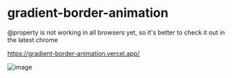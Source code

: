 # gradient-border-animation

@property is not working in all browsers yet, so it's better to check it out in the latest chrome

https://gradient-border-animation.vercel.app/

![image](https://github.com/fpetrakov/gradient-border-animation/assets/34133492/fe238976-3f08-4318-a5ee-fe8945b91da1)


